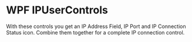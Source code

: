 # WPF IPUserControls
 With these controls you get an IP Address Field, IP Port and IP Connection Status icon. Combine them together for a complete IP connection control.
